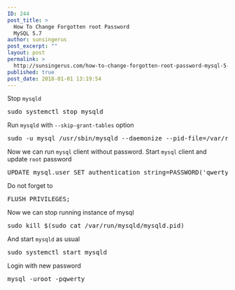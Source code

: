 ```yaml
---
ID: 244
post_title: >
  How To Change Forgotten root Password
  MySQL 5.7
author: sunsingerus
post_excerpt: ""
layout: post
permalink: >
  http://sunsingerus.com/how-to-change-forgotten-root-password-mysql-5-7/
published: true
post_date: 2018-01-01 13:19:54
---
```

Stop <code>mysqld</code>
<pre>
sudo systemctl stop mysqld
</pre>
Run <code>mysqld</code> with <code>--skip-grant-tables</code> option
<pre>
sudo -u mysql /usr/sbin/mysqld --daemonize --pid-file=/var/run/mysqld/mysqld.pid --skip-grant-tables
</pre>
Now we can run <code>mysql</code> client without password. Start <code>mysql</code> client and update <code>root</code> password

<pre>
UPDATE mysql.user SET authentication_string=PASSWORD('qwerty') WHERE user='root';
</pre>
Do not forget to
<pre>
FLUSH PRIVILEGES;
</pre>

Now we can stop running instance of mysql
<pre>
sudo kill $(sudo cat /var/run/mysqld/mysqld.pid)
</pre>
And start <code>mysqld</code> as usual
<pre>
sudo systemctl start mysqld
</pre>
Login with new password
<pre>
mysql -uroot -pqwerty
</pre>